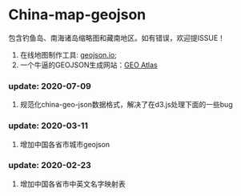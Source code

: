 # China-map-geojson
包含钓鱼岛、南海诸岛缩略图和藏南地区。如有错误，欢迎提ISSUE！

1. 在线地图制作工具: [geojson.io](http://geojson.io/);
2. 一个牛逼的GEOJSON生成网站：[GEO Atlas](http://datav.aliyun.com/tools/atlas/#&lat=31.090574094954192&lng=91.14257812499999&zoom=4)

### update: 2020-07-09

1. 规范化china-geo-json数据格式，解决了在d3.js处理下面的一些bug

### update: 2020-03-11

1. 增加中国各省市城市geojson

### update: 2020-02-23

1. 增加中国各省市中英文名字映射表
